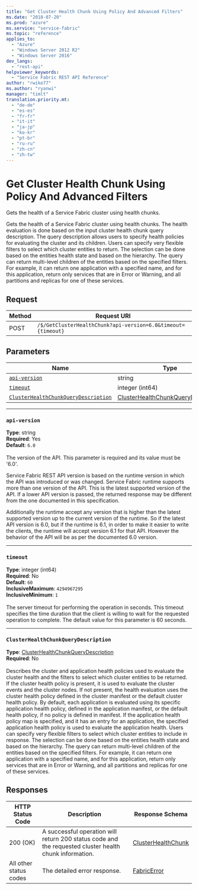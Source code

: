 ```yaml
---
title: "Get Cluster Health Chunk Using Policy And Advanced Filters"
ms.date: "2018-07-20"
ms.prod: "azure"
ms.service: "service-fabric"
ms.topic: "reference"
applies_to: 
  - "Azure"
  - "Windows Server 2012 R2"
  - "Windows Server 2016"
dev_langs: 
  - "rest-api"
helpviewer_keywords: 
  - "Service Fabric REST API Reference"
author: "rwike77"
ms.author: "ryanwi"
manager: "timlt"
translation.priority.mt: 
  - "de-de"
  - "es-es"
  - "fr-fr"
  - "it-it"
  - "ja-jp"
  - "ko-kr"
  - "pt-br"
  - "ru-ru"
  - "zh-cn"
  - "zh-tw"
---
```

# Get Cluster Health Chunk Using Policy And Advanced Filters
Gets the health of a Service Fabric cluster using health chunks.

Gets the health of a Service Fabric cluster using health chunks. The health evaluation is done based on the input cluster health chunk query description.
The query description allows users to specify health policies for evaluating the cluster and its children.
Users can specify very flexible filters to select which cluster entities to return. The selection can be done based on the entities health state and based on the hierarchy.
The query can return multi-level children of the entities based on the specified filters. For example, it can return one application with a specified name, and for this application, return
only services that are in Error or Warning, and all partitions and replicas for one of these services.


## Request
| Method | Request URI |
| ------ | ----------- |
| POST | `/$/GetClusterHealthChunk?api-version=6.0&timeout={timeout}` |


## Parameters
| Name | Type | Required | Location |
| --- | --- | --- | --- |
| [`api-version`](#api-version) | string | Yes | Query |
| [`timeout`](#timeout) | integer (int64) | No | Query |
| [`ClusterHealthChunkQueryDescription`](#clusterhealthchunkquerydescription) | [ClusterHealthChunkQueryDescription](sfclient-model-clusterhealthchunkquerydescription.md) | No | Body |

____
### `api-version`
__Type__: string <br/>
__Required__: Yes<br/>
__Default__: `6.0` <br/>
<br/>
The version of the API. This parameter is required and its value must be '6.0'.

Service Fabric REST API version is based on the runtime version in which the API was introduced or was changed. Service Fabric runtime supports more than one version of the API. This is the latest supported version of the API. If a lower API version is passed, the returned response may be different from the one documented in this specification.

Additionally the runtime accept any version that is higher than the latest supported version up to the current version of the runtime. So if the latest API version is 6.0, but if the runtime is 6.1, in order to make it easier to write the clients, the runtime will accept version 6.1 for that API. However the behavior of the API will be as per the documented 6.0 version.


____
### `timeout`
__Type__: integer (int64) <br/>
__Required__: No<br/>
__Default__: `60` <br/>
__InclusiveMaximum__: `4294967295` <br/>
__InclusiveMinimum__: `1` <br/>
<br/>
The server timeout for performing the operation in seconds. This timeout specifies the time duration that the client is willing to wait for the requested operation to complete. The default value for this parameter is 60 seconds.

____
### `ClusterHealthChunkQueryDescription`
__Type__: [ClusterHealthChunkQueryDescription](sfclient-model-clusterhealthchunkquerydescription.md) <br/>
__Required__: No<br/>
<br/>
Describes the cluster and application health policies used to evaluate the cluster health and the filters to select which cluster entities to be returned.
If the cluster health policy is present, it is used to evaluate the cluster events and the cluster nodes. If not present, the health evaluation uses the cluster health policy defined in the cluster manifest or the default cluster health policy.
By default, each application is evaluated using its specific application health policy, defined in the application manifest, or the default health policy, if no policy is defined in manifest.
If the application health policy map is specified, and it has an entry for an application, the specified application health policy
is used to evaluate the application health.
Users can specify very flexible filters to select which cluster entities to include in response. The selection can be done based on the entities health state and based on the hierarchy.
The query can return multi-level children of the entities based on the specified filters. For example, it can return one application with a specified name, and for this application, return
only services that are in Error or Warning, and all partitions and replicas for one of these services.


## Responses

| HTTP Status Code | Description | Response Schema |
| --- | --- | --- |
| 200 (OK) | A successful operation will return 200 status code and the requested cluster health chunk information.<br/> | [ClusterHealthChunk](sfclient-model-clusterhealthchunk.md) |
| All other status codes | The detailed error response.<br/> | [FabricError](sfclient-model-fabricerror.md) |

